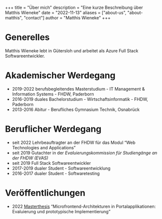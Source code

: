+++
title = "Über mich"
description = "Eine kurze Beschreibung über Matthis Wieneke"
date = "2022-11-13"
aliases = ["about-us", "about-matthis", "contact"]
author = "Matthis Wieneke"
+++

# Generelles

Matthis Wieneke lebt in Gütersloh und arbeitet als Azure Full Stack Softwareentwickler.

# Akademischer Werdegang

* 2019-2022 berufsbegleitendes Masterstudium - IT Management & Information Systems - FHDW, Paderborn
* 2016-2019 duales Bachelorstudium - Wirtschaftsinformatik - FHDW, Paderborn
* 2013-2016 Abitur - Berufliches Gymnasium Technik, Osnabrück

# Beruflicher Werdegang

* seit 2022 Lehrbeauftragter an der FHDW für das Modul &#8220;Web Technologies and Applications&#8221;
* seit 2019 Gutachter in der *Evaluierungskommission für Studiengänge an der FHDW (EVAS)*
* seit 2019 Full Stack Softwareentwickler
* 2017-2019 dualer Student - Softwareentwicklung
* 2016-2017 dualer Student - Softwaretesting

# Veröffentlichungen

* 2022 [Masterthesis](https://github.com/kellermatthis/Masterthesis-Microfrontends) &#8220;Microfrontend-Architekturen in Portalapplikationen: Evaluierung und prototypische Implementierung&#8221;
